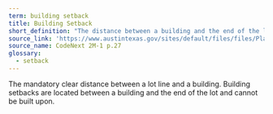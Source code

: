 ```yaml
---
term: building setback
title: Building Setback
short_definition: "The distance between a building and the end of the lot that can't be built on."
source_link: 'https://www.austintexas.gov/sites/default/files/files/Planning/CodeNEXT/ALDC_PRD_23_LandDevelopmentCode_Combined_2017_0130_web.pdf'
source_name: CodeNext 2M-1 p.27
glossary:
  - setback
---
```



The mandatory clear distance between a lot line and a building. Building setbacks are located between a building and the end of the lot and cannot be built upon.